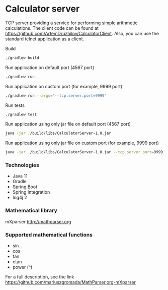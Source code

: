 # Calculator server

TCP server providing a service for performing simple arithmetic calculations.
The client code can be found at https://github.com/ArtemDruzhilov/CalculatorClient.
Also, you can use the standard telnet application as a client.

Build
```bash
./gradlew build
```

Run application on default port (4567 port)
```bash
./gradlew run
```

Run application on custom port (for example, 9999 port)
```bash
./gradlew run --args='--tcp.server.port=9999' 
```

Run tests
```bash
./gradlew test
```

Run application using only jar file on default port (4567 port)
```bash
java -jar ./build/libs/CalculatorServer-1.0.jar 
```

Run application using only jar file on custom port (for example, 9999 port)
```bash
java -jar ./build/libs/CalculatorServer-1.0.jar --tcp.server.port=9999
```

### Technologies

* Java 11
* Gradle
* Spring Boot
* Spring Integration  
* log4j 2

### Mathematical library 
mXparser
http://mathparser.org

### Supported mathematical functions

* sin
* cos
* tan
* ctan
* power (^)

For a full description, see the link https://github.com/mariuszgromada/MathParser.org-mXparser

    